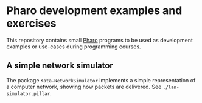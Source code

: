 # Pharo development examples and exercises

This repository contains small [Pharo][] programs to be used as development examples or use-cases during programming courses.

## A simple network simulator

The package `Kata-NetworkSimulator` implements a simple representation of a computer network, showing how packets are delivered.
See `./lan-simulator.pillar`.

[pharo]: http://pharo.org
